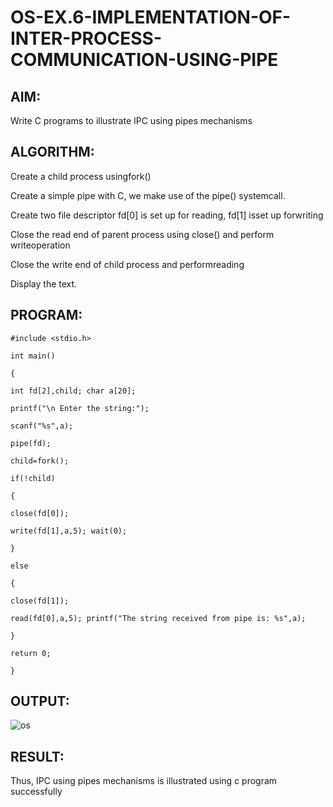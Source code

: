 # OS-EX.6-IMPLEMENTATION-OF-INTER-PROCESS-COMMUNICATION-USING-PIPE

## AIM:
Write C programs to illustrate IPC using pipes mechanisms

## ALGORITHM:

Create a child process usingfork()

Create a simple pipe with C, we make use of the pipe() systemcall.

Create two file descriptor fd[0] is set up for reading, fd[1] isset up forwriting

Close the read end of parent process using close() and perform writeoperation

Close the write end of child process and performreading

Display the text.
## PROGRAM:
```
#include <stdio.h>

int main()

{

int fd[2],child; char a[20];

printf("\n Enter the string:");

scanf("%s",a);

pipe(fd);

child=fork();

if(!child)

{

close(fd[0]);

write(fd[1],a,5); wait(0);

}

else

{

close(fd[1]);

read(fd[0],a,5); printf("The string received from pipe is: %s",a);

}

return 0;

}
```


## OUTPUT:

![os](https://github.com/dineshdk154/OS-EX.6-IMPLEMENTATION-OF-INTER-PROCESS-COMMUNICATION-USING-PIPE/assets/104413084/e0705b28-8765-461a-9900-af454324dbe9)


## RESULT:
Thus, IPC using pipes mechanisms is illustrated using c program successfully
